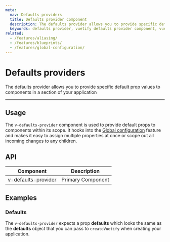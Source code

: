```yaml
---
meta:
  nav: Defaults providers
  title: Defaults provider component
  description: The defaults provider allows you to provide specific default prop values to components in a section of your application
  keywords: defaults provider, vuetify defaults provider component, vue defaults provider component
related:
  - /features/aliasing/
  - /features/blueprints/
  - /features/global-configuration/
---
```


# Defaults providers

The defaults provider allows you to provide specific default prop values to components in a section of your application

----

## Usage

The `v-defaults-provider` component is used to provide default props to components within its scope. It hooks into the [Global configuration](/features/global-configuration/) feature and makes it easy to assign multiple properties at once or scope out all incoming changes to any children.

<usage name="v-defaults-provider" />

<entry />

## API

| Component | Description |
| - | - |
| [v-defaults-provider](/api/v-defaults-provider/) | Primary Component |

<api-inline hide-links />

## Examples

### Defaults

The `v-defaults-provider` expects a prop **defaults** which looks the same as the **defaults** object that you can pass to `createVuetify` when creating your application.

<example file="v-defaults-provider/prop-defaults" />

